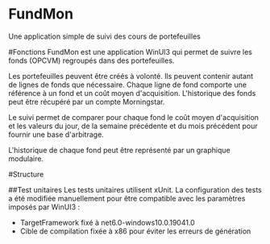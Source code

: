 # FundMon
Une application simple de suivi des cours de portefeuilles

#Fonctions
FundMon est une application WinUI3 qui permet de suivre les fonds (OPCVM) regroupés dans des portefeuilles. 

Les portefeuilles peuvent être créés à volonté. Ils peuvent contenir autant de lignes de fonds que nécessaire. Chaque ligne de fond comporte une référence à un fond et un coût moyen d'acquisition. L'historique des fonds peut être récupéré par un compte Morningstar.

Le suivi permet de comparer pour chaque fond le coût moyen d'acquisition et les valeurs du jour, de la semaine précédente et du mois précédent pour fournir une base d'arbitrage.

L'historique de chaque fond peut être représenté par un graphique modulaire.

#Structure

##Test unitaires
Les tests unitaires utilisent xUnit. La configuration des tests a été modifiée manuellement pour être compatible avec les paramètres imposés par WinUI3 :
* TargetFramework fixé à net6.0-windows10.0.19041.0
* Cible de compilation fixée à x86 pour éviter les erreurs de génération
